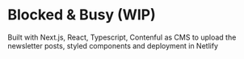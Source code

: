 # Blocked & Busy (WIP)

Built with Next.js, React, Typescript, Contenful as CMS to upload the newsletter posts, styled components and deployment in Netlify
